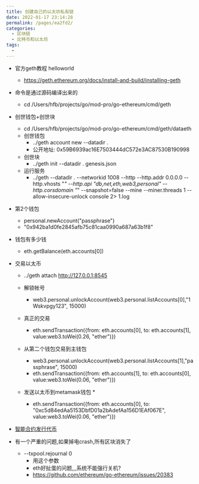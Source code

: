 ```yaml
---
title: 创建自己的以太坊私有链
date: 2022-01-17 23:14:28
permalink: /pages/ea2fd2/
categories:
  - 区块链
  - 比特币和以太坊
tags:
  - 
---
```



* 官方geth教程 helloworld
  * https://geth.ethereum.org/docs/install-and-build/installing-geth

* 命令是通过源码编译出来的
  * cd /Users/hfb/projects/go/mod-pro/go-ethereum/cmd/geth


* 创世钱包+创世块
  * cd /Users/hfb/projects/go/mod-pro/go-ethereum/cmd/geth/dataeth
  * 创世钱包
    * ../geth account new --datadir .
    * 公开地址: 0x59B6939ac16E7503444dC572e3AC87530B190998
  * 创世块
    * ../geth init --datadir . genesis.json
  * 运行服务
    * ../geth --datadir . --networkid 1008 --http --http.addr 0.0.0.0 --http.vhosts "*" --http.api "db,net,eth,web3,personal" --http.corsdomain "*" --snapshot=false --mine --miner.threads 1 --allow-insecure-unlock console 2> 1.log

* 第2个钱包
  * personal.newAccount("passphrase")
  * "0x942ba1d0fe2845afb75c81caa0990a687a63b1f8"

* 钱包有多少钱
  * eth.getBalance(eth.accounts[0])

* 交易以太币
  * ../geth attach http://127.0.0.1:8545
  * 解锁帐号
    * web3.personal.unlockAccount(web3.personal.listAccounts[0],"1Wskvpgy123", 15000)
  * 真正的交易
    * eth.sendTransaction({from: eth.accounts[0], to: eth.accounts[1], value:web3.toWei(0.26, "ether")})
  * 从第二个钱包交易到主钱包
    * web3.personal.unlockAccount(web3.personal.listAccounts[1],"passphrase", 15000) 
    * eth.sendTransaction({from: eth.accounts[1], to: eth.accounts[0], value:web3.toWei(0.06, "ether")})

  * 发送以太币到metamask钱包
    * 
    * eth.sendTransaction({from: eth.accounts[0], to: "0xc5d84edAa5153DbfD01a2bAdefAa156D1EAf067E", value:web3.toWei(0.06, "ether")})

* [智能合约发行代币](/pages/9ceb3f/)




* 有一个严重的问题,如果掉电crash,所有区块消失了
  * --txpool.rejournal 0 
    * 用这个参数
    * eth好扯蛋的问题,,,系统不能强行关机?
    * https://github.com/ethereum/go-ethereum/issues/20383

